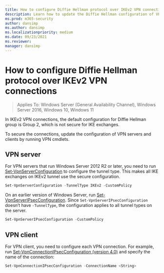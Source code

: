 ```yaml
---
title: How to configure Diffie Hellman protocol over IKEv2 VPN connections (Windows 10 and Windows 11)
description: Learn how to update the Diffie Hellman configuration of VPN servers and clients by running VPN cmdlets to secure connections.
ms.prod: m365-security
author: dansimp
ms.author: dansimp
ms.localizationpriority: medium
ms.date: 09/23/2021
ms.reviewer: 
manager: dansimp
---
```


# How to configure Diffie Hellman protocol over IKEv2 VPN connections

>Applies To: Windows Server (General Availability Channel), Windows Server 2016, Windows 10, Windows 11

In IKEv2 VPN connections, the default configuration for Diffie Hellman group is Group 2, which is not secure for IKE exchanges.

To secure the connections, update the configuration of VPN servers and clients by running VPN cmdlets.

## VPN server

For VPN servers that run Windows Server 2012 R2 or later, you need to run [Set-VpnServerConfiguration](/powershell/module/remoteaccess/set-vpnserverconfiguration?view=win10-ps&preserve-view=true) to configure the tunnel type. This makes all IKE exchanges on IKEv2 tunnel use the secure configuration.

```powershell
Set-VpnServerConfiguration -TunnelType IKEv2 -CustomPolicy
```

On an earlier version of Windows Server, run [Set-VpnServerIPsecConfiguration](/previous-versions/windows/powershell-scripting/hh918373(v=wps.620)). Since `Set-VpnServerIPsecConfiguration` doesn’t have `-TunnelType`, the configuration applies to all tunnel types on the server.

```powershell
Set-VpnServerIPsecConfiguration -CustomPolicy
```

## VPN client 

For VPN client, you need to configure each VPN connection. 
For example, run [Set-VpnConnectionIPsecConfiguration (version 4.0)](/powershell/module/vpnclient/set-vpnconnectionipsecconfiguration?view=win10-ps&preserve-view=true) and specify the name of the connection:


```powershell
Set-VpnConnectionIPsecConfiguration -ConnectionName <String>
```